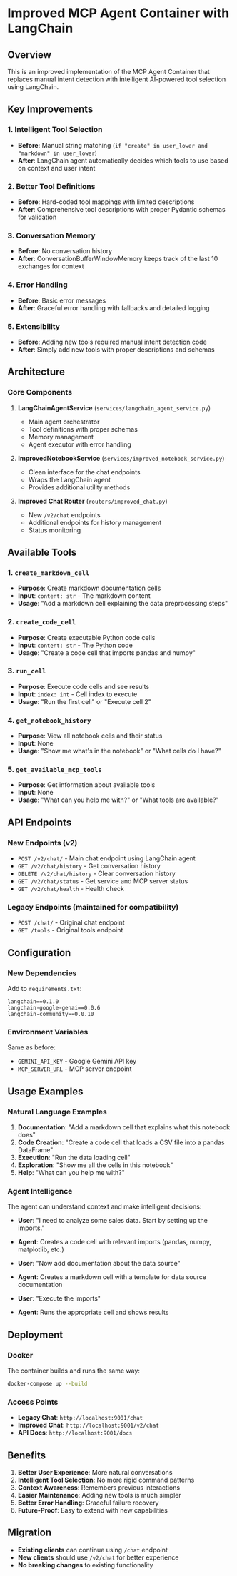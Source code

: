 # Improved MCP Agent Container with LangChain

## Overview

This is an improved implementation of the MCP Agent Container that replaces manual intent detection with intelligent AI-powered tool selection using LangChain.

## Key Improvements

### 1. **Intelligent Tool Selection**
- **Before**: Manual string matching (`if "create" in user_lower and "markdown" in user_lower`)
- **After**: LangChain agent automatically decides which tools to use based on context and user intent

### 2. **Better Tool Definitions**
- **Before**: Hard-coded tool mappings with limited descriptions
- **After**: Comprehensive tool descriptions with proper Pydantic schemas for validation

### 3. **Conversation Memory**
- **Before**: No conversation history
- **After**: ConversationBufferWindowMemory keeps track of the last 10 exchanges for context

### 4. **Error Handling**
- **Before**: Basic error messages
- **After**: Graceful error handling with fallbacks and detailed logging

### 5. **Extensibility**
- **Before**: Adding new tools required manual intent detection code
- **After**: Simply add new tools with proper descriptions and schemas

## Architecture

### Core Components

1. **LangChainAgentService** (`services/langchain_agent_service.py`)
   - Main agent orchestrator
   - Tool definitions with proper schemas
   - Memory management
   - Agent executor with error handling

2. **ImprovedNotebookService** (`services/improved_notebook_service.py`)
   - Clean interface for the chat endpoints
   - Wraps the LangChain agent
   - Provides additional utility methods

3. **Improved Chat Router** (`routers/improved_chat.py`)
   - New `/v2/chat` endpoints
   - Additional endpoints for history management
   - Status monitoring

## Available Tools

### 1. `create_markdown_cell`
- **Purpose**: Create markdown documentation cells
- **Input**: `content: str` - The markdown content
- **Usage**: "Add a markdown cell explaining the data preprocessing steps"

### 2. `create_code_cell`
- **Purpose**: Create executable Python code cells
- **Input**: `content: str` - The Python code
- **Usage**: "Create a code cell that imports pandas and numpy"

### 3. `run_cell`
- **Purpose**: Execute code cells and see results
- **Input**: `index: int` - Cell index to execute
- **Usage**: "Run the first cell" or "Execute cell 2"

### 4. `get_notebook_history`
- **Purpose**: View all notebook cells and their status
- **Input**: None
- **Usage**: "Show me what's in the notebook" or "What cells do I have?"

### 5. `get_available_mcp_tools`
- **Purpose**: Get information about available tools
- **Input**: None
- **Usage**: "What can you help me with?" or "What tools are available?"

## API Endpoints

### New Endpoints (v2)

- `POST /v2/chat/` - Main chat endpoint using LangChain agent
- `GET /v2/chat/history` - Get conversation history
- `DELETE /v2/chat/history` - Clear conversation history
- `GET /v2/chat/status` - Get service and MCP server status
- `GET /v2/chat/health` - Health check

### Legacy Endpoints (maintained for compatibility)

- `POST /chat/` - Original chat endpoint
- `GET /tools` - Original tools endpoint

## Configuration

### New Dependencies

Add to `requirements.txt`:
```
langchain==0.1.0
langchain-google-genai==0.0.6
langchain-community==0.0.10
```

### Environment Variables

Same as before:
- `GEMINI_API_KEY` - Google Gemini API key
- `MCP_SERVER_URL` - MCP server endpoint

## Usage Examples

### Natural Language Examples

1. **Documentation**: "Add a markdown cell that explains what this notebook does"
2. **Code Creation**: "Create a code cell that loads a CSV file into a pandas DataFrame"
3. **Execution**: "Run the data loading cell"
4. **Exploration**: "Show me all the cells in this notebook"
5. **Help**: "What can you help me with?"

### Agent Intelligence

The agent can understand context and make intelligent decisions:

- **User**: "I need to analyze some sales data. Start by setting up the imports."
- **Agent**: Creates a code cell with relevant imports (pandas, numpy, matplotlib, etc.)

- **User**: "Now add documentation about the data source"
- **Agent**: Creates a markdown cell with a template for data source documentation

- **User**: "Execute the imports"
- **Agent**: Runs the appropriate cell and shows results

## Deployment

### Docker

The container builds and runs the same way:

```bash
docker-compose up --build
```

### Access Points

- **Legacy Chat**: `http://localhost:9001/chat`
- **Improved Chat**: `http://localhost:9001/v2/chat`
- **API Docs**: `http://localhost:9001/docs`

## Benefits

1. **Better User Experience**: More natural conversations
2. **Intelligent Tool Selection**: No more rigid command patterns
3. **Context Awareness**: Remembers previous interactions
4. **Easier Maintenance**: Adding new tools is much simpler
5. **Better Error Handling**: Graceful failure recovery
6. **Future-Proof**: Easy to extend with new capabilities

## Migration

- **Existing clients** can continue using `/chat` endpoint
- **New clients** should use `/v2/chat` for better experience
- **No breaking changes** to existing functionality